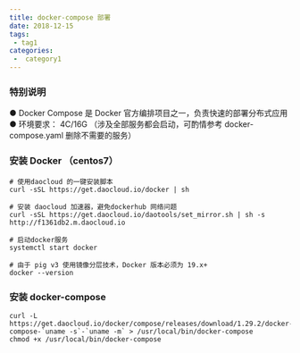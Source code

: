 ```yaml
---
title: docker-compose 部署
date: 2018-12-15
tags:
 - tag1
categories:
 -  category1
---
```


### 特别说明
● Docker Compose 是 Docker 官方编排项目之一，负责快速的部署分布式应用
● 环境要求： 4C/16G （涉及全部服务都会启动，可酌情参考 docker-compose.yaml 删除不需要的服务）
### 安装 Docker （centos7）
```shell
# 使用daocloud 的一键安装脚本
curl -sSL https://get.daocloud.io/docker | sh

# 安装 daocloud 加速器，避免dockerhub 网络问题
curl -sSL https://get.daocloud.io/daotools/set_mirror.sh | sh -s http://f1361db2.m.daocloud.io

# 启动docker服务
systemctl start docker

# 由于 pig v3 使用镜像分层技术，Docker 版本必须为 19.x+
docker --version
```

### 安装 docker-compose
```shell
curl -L https://get.daocloud.io/docker/compose/releases/download/1.29.2/docker-compose-`uname -s`-`uname -m` > /usr/local/bin/docker-compose
chmod +x /usr/local/bin/docker-compose
```